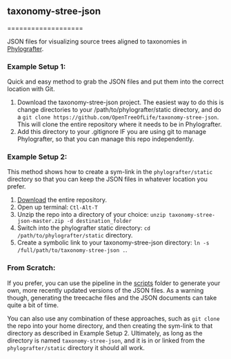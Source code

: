 <h2>taxonomy-stree-json</h2>
===================

JSON files for visualizing source trees aligned to taxonomies in [Phylografter](https://github.com/OpenTreeOfLife/phylografter).


<H3><STRONG>Example Setup 1:</H3></STRONG>

Quick and easy method to grab the JSON files and put them into the correct location with Git.

1. Download the taxonomy-stree-json project. The easiest way to do this is change directories to your /path/to/phylografter/static directory, and do a `git clone https://github.com/OpenTreeOfLife/taxonomy-stree-json`. This will clone the entire repository where it needs to be in Phylografter.
2. Add this directory to your .gitignore IF you are using git to manage Phylografter, so that you can manage this repo independently.

<H3><STRONG>Example Setup 2:</H3></STRONG>

This method shows how to create a sym-link in the `phylografter/static` directory so that you can keep the JSON files in whatever location you prefer.

1. [Download](https://github.com/OpenTreeOfLife/taxonomy-stree-json/archive/master.zip) the entire repository.
2. Open up terminal: `Ctl-Alt-T`
2. Unzip the repo into a directory of your choice: `unzip taxonomy-stree-json-master.zip -d destination_folder`
3. Switch into the phylografter static directory: `cd /path/to/phylografter/static` directory.</li> 
4. Create a symbolic link to your taxonomy-stree-json directory: `ln -s /full/path/to/taxonomy-stree-json .`.


<H3><STRONG>From Scratch:</H3></STRONG>

If you prefer, you can use the pipeline in the [scripts](https://github.com/OpenTreeOfLife/taxonomy-stree-json/tree/master/scripts) folder to generate your own, more recently updated versions of the JSON files. As a warning though, generating the treecache files and the JSON documents can take quite a bit of time.  


You can also use any combination of these approaches, such as `git clone` the repo into your home directory, and then creating the sym-link to that directory as described in Example Setup 2. Ultimately, as long as the directory is named `taxonomy-stree-json`, and it is in or linked from the `phylografter/static` directory it should all work.  
